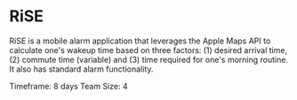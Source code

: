 # RiSE

RiSE is a mobile alarm application that leverages the Apple Maps API to calculate one's wakeup time based on three factors: (1) desired arrival time, (2) commute time (variable) and (3) time required for one's morning routine. It also has standard alarm functionality.

Timeframe: 8 days
Team Size: 4
